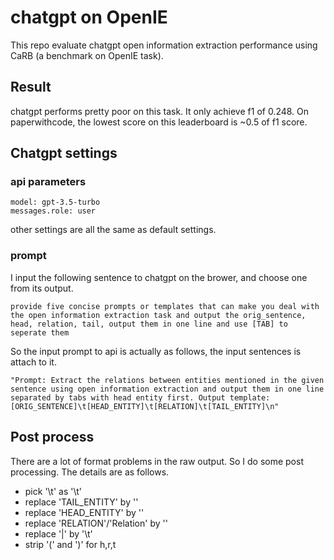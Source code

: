 # chatgpt on OpenIE

This repo evaluate chatgpt open information extraction performance using CaRB (a benchmark on OpenIE task).

## Result
chatgpt performs pretty poor on this task. It only achieve f1 of 0.248. On paperwithcode, the lowest score on this leaderboard is ~0.5 of f1 score.

## Chatgpt settings
### api parameters
```text
model: gpt-3.5-turbo
messages.role: user
```
other settings are all the same as default settings.

### prompt
I input the following sentence to chatgpt on the brower, and choose one from its output.
```text
provide five concise prompts or templates that can make you deal with the open information extraction task and output the orig_sentence, head, relation, tail, output them in one line and use [TAB] to seperate them
```
So the input prompt to api is actually as follows, the input sentences is attach to it.
```text
"Prompt: Extract the relations between entities mentioned in the given sentence using open information extraction and output them in one line separated by tabs with head entity first. Output template: [ORIG_SENTENCE]\t[HEAD_ENTITY]\t[RELATION]\t[TAIL_ENTITY]\n"
```


## Post process
There are a lot of format problems in the raw output. So I do some post processing. The details are as follows.

- pick '\\t' as '\t'
- replace 'TAIL_ENTITY' by ''
- replace 'HEAD_ENTITY' by ''
- replace 'RELATION'/'Relation' by ''
- replace '|' by '\t'
- strip '(' and ')' for h,r,t

